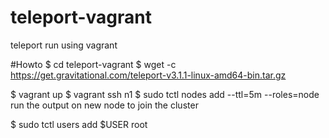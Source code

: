 # teleport-vagrant
teleport run using vagrant

#Howto
$ cd teleport-vagrant
$ wget -c https://get.gravitational.com/teleport-v3.1.1-linux-amd64-bin.tar.gz

$ vagrant up
$ vagrant ssh n1
$ sudo tctl nodes add --ttl=5m --roles=node
run the output on new node to join the cluster

$ sudo tctl users add $USER root


